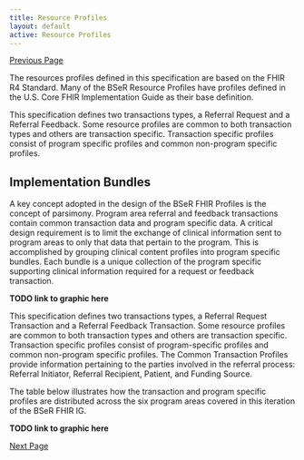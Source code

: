 ```yaml
---
title: Resource Profiles
layout: default
active: Resource Profiles
---
```


[Previous Page](Scope.html)

The resources profiles defined in this specification are based on the FHIR R4 Standard. Many of the BSeR Resource Profiles have profiles defined in the U.S. Core FHIR Implementation Guide as their base definition.

This specification defines two transactions types, a Referral Request and a Referral Feedback. Some resource profiles are common to both transaction types and others are transaction specific. Transaction specific profiles consist of program specific profiles and common non-program specific profiles.

## Implementation Bundles
A key concept adopted in the design of the BSeR FHIR Profiles is the concept of parsimony. Program area referral and feedback transactions contain common transaction data and program specific data. A critical design requirement is to limit the exchange of clinical information sent to program areas to only that data that pertain to the program. This is accomplished by grouping clinical content profiles into program specific bundles. Each bundle is a unique collection of the program specific supporting clinical information required for a request or feedback transaction.

**TODO link to graphic here**

This specification defines two transactions types, a Referral Request Transaction and a Referral Feedback Transaction. Some resource profiles are common to both transaction types and others are transaction specific. Transaction specific profiles consist of program-specific profiles and common non-program specific profiles. The Common Transaction Profiles provide information pertaining to the parties involved in the referral process: Referral Initiator, Referral Recipient, Patient, and Funding Source.

The table below illustrates how the transaction and program specific profiles are distributed across the six program areas covered in this iteration of the BSeR FHIR IG.

**TODO link to graphic here**

[Next Page](Common_Transaction_Profiles.html)